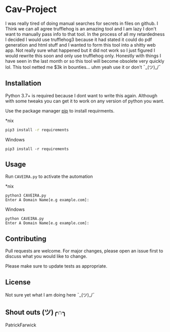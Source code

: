# Cav-Project

I was really tired of doing manual searches for secrets in files on github.
I Think we can all agree trufflehog is an amazing tool and I am lazy I don't want to manually pass info to that tool.
In the process of all my retardedness I decided I would use trufflehog3 because it had stated it could do pdf generation and html stuff and I wanted to form this tool into a shitty web app.
Not really sure what happened but it did not work so I just figured I would rewrite this soon and only use trufflehog only.
Honestly with things I have seen in the last month or so this tool will become obsolete very quickly lol.
This tool netted me $3k in bounties...
uhm yeah use it or don't ¯\_(ツ)_/¯


## Installation
Python 3.7+ is required because I dont want to write this again. Although with some tweaks you can get it to work on any version of python you want.

Use the package manager [pip](https://pip.pypa.io/en/stable/) to install requirments.

*nix
```bash
pip3 install -r requirements
```

Windows
```cmd.exe or powershell
pip3 install -r requirements
```
## Usage

Run `CAVEIRA.py` to activate the automation

*nix
```
python3 CAVEIRA.py
Enter A Domain Name[e.g example.com]:

```
Windows
```
python CAVEIRA.py
Enter A Domain Name[e.g example.com]:
```
## Contributing
Pull requests are welcome. For major changes, please open an issue first to discuss what you would like to change.

Please make sure to update tests as appropriate.

## License
Not sure yet what I am doing here ¯\_(ツ)_/¯

## Shout outs (ツ)╭∩╮
PatrickFarwick
